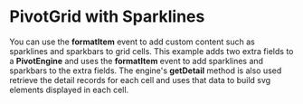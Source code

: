PivotGrid with Sparklines
====================

You can use the **formatItem** event to add custom content such as sparklines and sparkbars to grid cells. This example adds two extra fields to a **PivotEngine** and uses the **formatItem** event to add sparklines and sparkbars to the extra fields. The engine's **getDetail** method is also used retrieve the detail records for each cell and uses that data to build svg elements displayed in each cell.